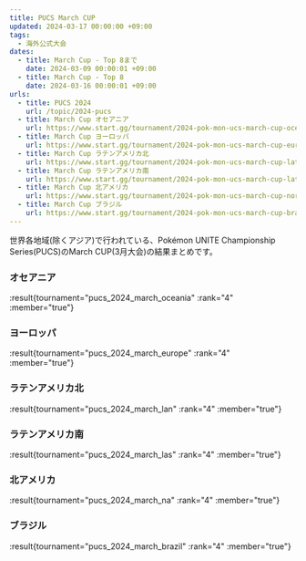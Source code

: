 ```yaml
---
title: PUCS March CUP
updated: 2024-03-17 00:00:00 +09:00
tags:
  - 海外公式大会
dates:
  - title: March Cup - Top 8まで
    date: 2024-03-09 00:00:01 +09:00
  - title: March Cup - Top 8
    date: 2024-03-16 00:00:01 +09:00
urls:
  - title: PUCS 2024
    url: /topic/2024-pucs
  - title: March Cup オセアニア
    url: https://www.start.gg/tournament/2024-pok-mon-ucs-march-cup-oceania/details
  - title: March Cup ヨーロッパ
    url: https://www.start.gg/tournament/2024-pok-mon-ucs-march-cup-europe/details
  - title: March Cup ラテンアメリカ北
    url: https://www.start.gg/tournament/2024-pok-mon-ucs-march-cup-latin-america-north/details
  - title: March Cup ラテンアメリカ南
    url: https://www.start.gg/tournament/2024-pok-mon-ucs-march-cup-latin-america-south/details
  - title: March Cup 北アメリカ
    url: https://www.start.gg/tournament/2024-pok-mon-ucs-march-cup-north-america/details
  - title: March Cup ブラジル
    url: https://www.start.gg/tournament/2024-pok-mon-ucs-march-cup-brazil/details
---
```


世界各地域(除くアジア)で行われている、Pokémon UNITE Championship Series(PUCS)のMarch CUP(3月大会)の結果まとめです。

<!-- more -->

### オセアニア

:result{tournament="pucs_2024_march_oceania" :rank="4" :member="true"}

### ヨーロッパ

:result{tournament="pucs_2024_march_europe" :rank="4" :member="true"}

### ラテンアメリカ北

:result{tournament="pucs_2024_march_lan" :rank="4" :member="true"}

### ラテンアメリカ南

:result{tournament="pucs_2024_march_las" :rank="4" :member="true"}

### 北アメリカ

:result{tournament="pucs_2024_march_na" :rank="4" :member="true"}

### ブラジル

:result{tournament="pucs_2024_march_brazil" :rank="4" :member="true"}
